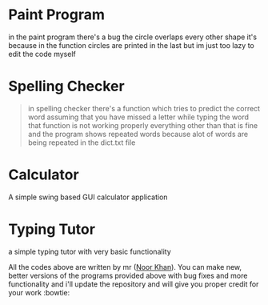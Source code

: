 # Paint Program
in the paint program there's a bug the circle overlaps every other shape it's because in the function circles are printed in the last but im just too lazy to edit the code myself

# Spelling Checker
> in spelling checker there's a function which tries to predict the correct word assuming that you have missed a letter while typing the word that function is not working properly everything other than that is fine and the program shows repeated words because alot of words are being repeated in the dict.txt file

# Calculator
A simple swing based GUI calculator application

# Typing Tutor
a simple typing tutor with very basic functionality

All the codes above are written by mr ([Noor Khan](https://www.facebook.com/Trance303 "facebook profile")). You can make new, better versions of the programs provided above with bug fixes and more functionality and i'll update the repository and will give you proper credit for your work 
:bowtie:
